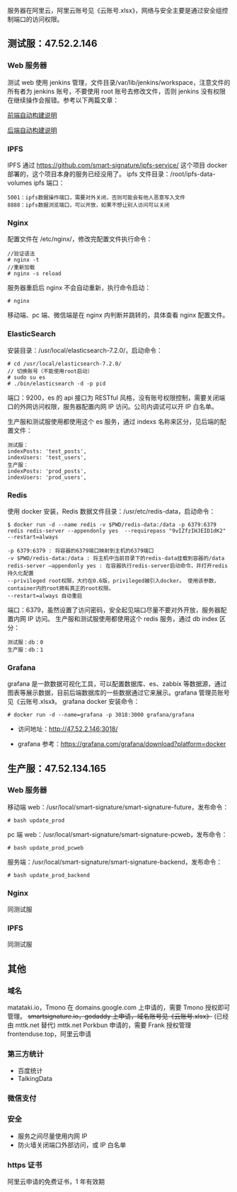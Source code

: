 服务器在阿里云，阿里云账号见《云账号.xlsx》，网络与安全主要是通过安全组控制端口的访问权限。

## 测试服：47.52.2.146

### Web 服务器

测试 web 使用 jenkins 管理，文件目录/var/lib/jenkins/workspace，注意文件的所有者为 jenkins 账号，不要使用 root 账号去修改文件，否则 jenkins 没有权限在继续操作会报错。参考以下两篇文章：

[前端自动构建说明](https://andoromeda.coding.net/p/smart-signature-future/wiki/158)

[后端自动构建说明](https://andoromeda.coding.net/p/smart-signature-future/wiki/159)

### IPFS

IPFS 通过 https://github.com/smart-signature/ipfs-service/ 这个项目 docker 部署的，这个项目本身的服务已经没用了。
ipfs 文件目录：/root/ipfs-data-volumes
ipfs 端口：

```
5001：ipfs数据操作端口，需要对外关闭，否则可能会有他人恶意写入文件
8888：ipfs数据浏览端口，可以开放，如果不想让别人访问可以关闭
```

### Nginx

配置文件在 /etc/nginx/，修改完配置文件执行命令：

```
//验证语法
# nginx -t
//重新加载
# nginx -s reload
```

服务器重启后 nginx 不会自动重新，执行命令启动：

```
# nginx
```

移动端、pc 端、微信端是在 nginx 内判断并跳转的，具体查看 nginx 配置文件。

### ElasticSearch

安装目录：/usr/local/elasticsearch-7.2.0/，启动命令：

```
# cd /usr/local/elasticsearch-7.2.0/
// 切换账号（不能使用root启动）
# sudo su es
# ./bin/elasticsearch -d -p pid
```

端口：9200，es 的 api 接口为 RESTful 风格，没有账号权限控制，需要关闭端口的外网访问权限，服务器配置内网 IP 访问。公司内调试可以开 IP 白名单。

生产服和测试服使用都使用这个 es 服务，通过 indexs 名称来区分，见后端的配置文件：

```
测试服：
indexPosts: 'test_posts',
indexUsers: 'test_users',
生产服：
indexPosts: 'prod_posts',
indexUsers: 'prod_users',
```

### Redis

使用 docker 安装，Redis 数据文件目录：/usr/etc/redis-data，启动命令：

```
$ docker run -d --name redis -v $PWD/redis-data:/data -p 6379:6379 redis redis-server --appendonly yes  --requirepass "9vIZfzIHJEID1dK2" --restart=always

-p 6379:6379 : 将容器的6379端口映射到主机的6379端口
-v $PWD/redis-data:/data : 将主机中当前目录下的redis-data挂载到容器的/data
redis-server –appendonly yes : 在容器执行redis-server启动命令，并打开redis持久化配置
--privileged root权限，大约在0.6版，privileged被引入docker。 使用该参数，container内的root拥有真正的root权限。
--restart=always 自动重启
```

端口：6379，虽然设置了访问密码，安全起见端口尽量不要对外开放，服务器配置内网 IP 访问。
生产服和测试服使用都使用这个 redis 服务，通过 db index 区分：

```
测试服：db：0
生产服：db：1
```

### Grafana

grafana 是一款数据可视化工具，可以配置数据库、es、zabbix 等数据源，通过图表等展示数据，目前后端数据库的一些数据通过它来展示。grafana 管理员账号见《云账号.xlsx》。
grafana docker 安装命令：

```
# docker run -d --name=grafana -p 3018:3000 grafana/grafana 
```

- 访问地址：http://47.52.2.146:3018/

- grafana 参考：https://grafana.com/grafana/download?platform=docker

## 生产服：47.52.134.165

### Web 服务器

移动端 web：/usr/local/smart-signature/smart-signature-future，发布命令：

```
# bash update_prod
```

pc 端 web：/usr/local/smart-signature/smart-signature-pcweb，发布命令：

```
# bash update_prod_pcweb
```

服务端：/usr/local/smart-signature/smart-signature-backend，发布命令：

```
# bash update_prod_backend
```

### Nginx

同测试服

### IPFS

同测试服

## 其他

### 域名

matataki.io，Tmono 在 domains.google.com 上申请的，需要 Tmono 授权即可管理。
~~smartsignature.io，godaddy 上申请，域名账号见《云账号.xlsx》~~ (已经由 mttk.net 替代)
mttk.net Porkbun 申请的，需要 Frank 授权管理
frontenduse.top，阿里云申请

### 第三方统计

- 百度统计
- TalkingData

### 微信支付

### 安全

- 服务之间尽量使用内网 IP
- 防火墙关闭端口外部访问，或 IP 白名单

### https 证书

阿里云申请的免费证书，1 年有效期

